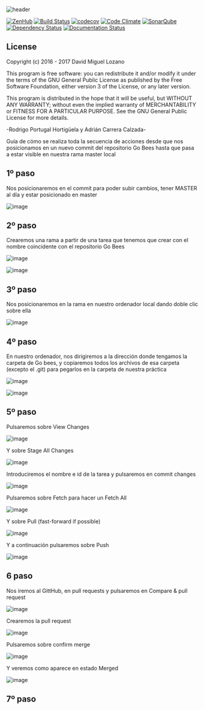 ![header](https://cloud.githubusercontent.com/assets/6546265/22174630/785cdf04-dfe3-11e6-8cf4-024e8dc1c051.png)

[![ZenHub](https://raw.githubusercontent.com/ZenHubIO/support/master/zenhub-badge.png)](https://zenhub.com)
[![Build Status](https://travis-ci.org/davidmigloz/go-bees.svg?branch=master)](https://travis-ci.org/davidmigloz/go-bees)
[![codecov](https://codecov.io/gh/davidmigloz/go-bees/branch/master/graph/badge.svg)](https://codecov.io/gh/davidmigloz/go-bees)
[![Code Climate](https://codeclimate.com/github/davidmigloz/go-bees/badges/gpa.svg)](https://codeclimate.com/github/davidmigloz/go-bees)
[![SonarQube](https://sonarqube.com/api/badges/gate?key=go-bees%3Amaster)](https://sonarqube.com/dashboard/index/go-bees%3Amaster)
[![Dependency Status](https://www.versioneye.com/user/projects/57f7b19e823b88004e06ad33/badge.svg?style=flat-square)](https://www.versioneye.com/user/projects/57f7b19e823b88004e06ad33)
[![Documentation Status](https://readthedocs.org/projects/go-bees/badge/?version=develop)](http://go-bees.readthedocs.io/es/develop/?badge=develop)

## License

Copyright (c) 2016 - 2017 David Miguel Lozano

This program is free software: you can redistribute it and/or modify
it under the terms of the GNU General Public License as published by
the Free Software Foundation, either version 3 of the License, or
any later version.

This program is distributed in the hope that it will be useful,
but WITHOUT ANY WARRANTY; without even the implied warranty of
MERCHANTABILITY or FITNESS FOR A PARTICULAR PURPOSE. See the
GNU General Public License for more details.

-Rodrigo Portugal Hortigüela y Adrián Carrera Calzada-

Guía de cómo se realiza toda la secuencia de acciones desde que nos posicionamos en un nuevo commit del repositorio Go Bees hasta que pasa a estar visible en nuestra rama master local

## 1º paso
Nos posicionaremos en el commit para poder subir cambios, tener MASTER al día y estar posicionado en master 

![image](https://github.com/user-attachments/assets/c80916c5-3d47-45de-833e-e333a3bd277f)


## 2º paso 
Crearemos una rama a partir de una tarea que tenemos que crear con el nombre coincidente con el repositorio Go Bees

![image](https://github.com/user-attachments/assets/448b0264-f1ca-411c-9221-b4ff6421cd95)

![image](https://github.com/user-attachments/assets/ead9e993-584f-4ff9-800d-937035018f24)


## 3º paso
Nos posicionaremos en la rama en nuestro ordenador local dando doble clic sobre ella

![image](https://github.com/user-attachments/assets/72f57c6e-25e7-4a5e-990d-8d3a414809e9)

## 4º paso 
En nuestro ordenador, nos dirigiremos a la dirección donde tengamos la carpeta de Go bees, y copiaremos todos los archivos de esa carpeta (excepto el .git) para pegarlos en la carpeta de nuestra práctica

![image](https://github.com/user-attachments/assets/bc27f811-2c0a-40eb-aeb2-71afada494a6)

![image](https://github.com/user-attachments/assets/355835be-e735-4c9c-8627-616ed7f6e682)

## 5º paso
Pulsaremos sobre View Changes

![image](https://github.com/user-attachments/assets/71aa89d9-7eea-45d2-b540-985b20c82d3a)

Y sobre Stage All Changes
 
![image](https://github.com/user-attachments/assets/8ea0eddd-98c4-4310-9d91-5da52b172762)

Introduciremos el nombre e id de la tarea y pulsaremos en commit changes

![image](https://github.com/user-attachments/assets/f667eadd-7055-4b12-9d72-7497a4acfd5e)

Pulsaremos sobre Fetch para hacer un Fetch All

![image](https://github.com/user-attachments/assets/c0f73664-3552-4d82-8ae0-1c12341a2e40)

Y sobre Pull (fast-forward if possible) 

![image](https://github.com/user-attachments/assets/09ad2e16-7878-4a91-af69-ac82229a89b7)

Y a continuación pulsaremos sobre Push

![image](https://github.com/user-attachments/assets/6aca0fa0-68ac-47b5-bd00-b1d16505a1c0)




## 6 paso
Nos iremos al GittHub, en pull requests y pulsaremos en Compare & pull request

![image](https://github.com/user-attachments/assets/9def9d3c-f428-44ed-81c4-60f78451e89f)

Crearemos la pull request

![image](https://github.com/user-attachments/assets/955b6a01-4ed8-417e-88a9-7770f17f478a)

Pulsaremos sobre confirm merge

![image](https://github.com/user-attachments/assets/7d299e14-6c7f-447f-add0-72f973d10d23)

Y veremos como aparece en estado Merged

![image](https://github.com/user-attachments/assets/da8980ea-486f-4cfc-a198-dcf4cf608bf7)

## 7º paso



